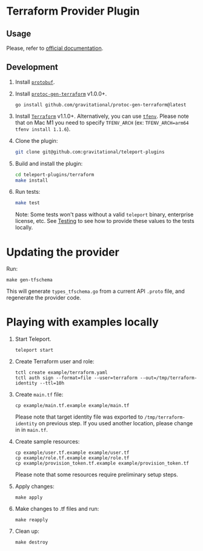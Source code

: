 # Terraform Provider Plugin

## Usage

Please, refer to [official documentation](https://goteleport.com/docs/setup/guides/terraform-provider/).

## Development

1. Install [`protobuf`](https://grpc.io/docs/protoc-installation/).
2. Install [`protoc-gen-terraform`](https://github.com/gravitational/protoc-gen-terraform) v1.0.0+.

    ```go install github.com/gravitational/protoc-gen-terraform@latest```

3. Install [`Terraform`](https://learn.hashicorp.com/tutorials/terraform/install-cli) v1.1.0+. Alternatively, you can use [`tfenv`](https://github.com/tfutils/tfenv). Please note that on Mac M1 you need to specify `TFENV_ARCH` (ex: `TFENV_ARCH=arm64 tfenv install 1.1.6`).

4. Clone the plugin:

    ```bash
    git clone git@github.com:gravitational/teleport-plugins
    ```

5. Build and install the plugin:

    ```bash
    cd teleport-plugins/terraform
    make install
    ```

6. Run tests:

    ```bash
    make test
    ```

    Note: Some tests won't pass without a valid `teleport` binary, enterprise license, etc. 
    See [Testing](../TESTING.md) to see how to provide these values to the tests locally.

# Updating the provider

Run:

```
make gen-tfschema
```

This will generate `types_tfschema.go` from a current API `.proto` file, and regenerate the provider code.

# Playing with examples locally

1. Start Teleport.

    ```
    teleport start
    ```

1. Create Terraform user and role:

    ```
    tctl create example/terraform.yaml
    tctl auth sign --format=file --user=terraform --out=/tmp/terraform-identity --ttl=10h
    ```

1. Create `main.tf` file:

    ```
    cp example/main.tf.example example/main.tf
    ```

    Please note that target identity file was exported to `/tmp/terraform-identity` on previous step. If you used another location, please change in in `main.tf`.

1. Create sample resources:

    ```
    cp example/user.tf.example example/user.tf
    cp example/role.tf.example example/role.tf
    cp example/provision_token.tf.example example/provision_token.tf
    ```

    Please note that some resources require preliminary setup steps.

1. Apply changes:

    ```
    make apply
    ```

1. Make changes to .tf files and run:
    ```
    make reapply
    ```

1. Clean up:
    ```
    make destroy
    ```